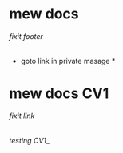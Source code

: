 #  mew docs # 
###### fixit footer ######
* goto link in private masage *
#  mew docs CV1 # 
###### fixit link  ######
_testing CV1__

